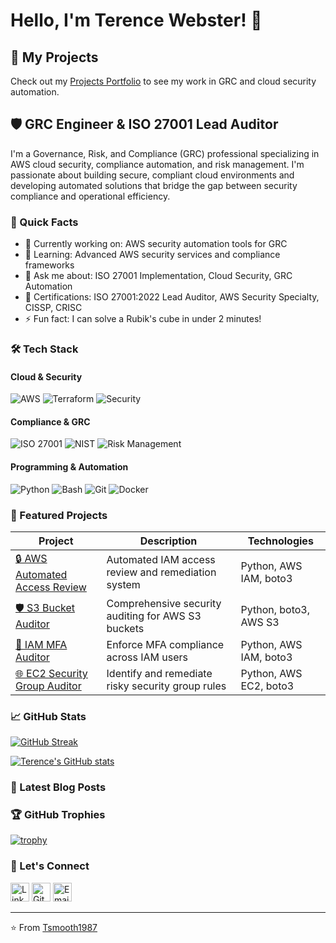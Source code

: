 # Hello, I'm Terence Webster! 👋
## 🚀 My Projects
Check out my [Projects Portfolio](PROJECTS.md) to see my work in GRC and cloud security automation.
## 🛡️ GRC Engineer & ISO 27001 Lead Auditor

I'm a Governance, Risk, and Compliance (GRC) professional specializing in AWS cloud security, compliance automation, and risk management. I'm passionate about building secure, compliant cloud environments and developing automated solutions that bridge the gap between security compliance and operational efficiency.

### 🚀 Quick Facts

- 🔭 Currently working on: AWS security automation tools for GRC
- 🌱 Learning: Advanced AWS security services and compliance frameworks
- 💬 Ask me about: ISO 27001 Implementation, Cloud Security, GRC Automation
- 🎯 Certifications: ISO 27001:2022 Lead Auditor, AWS Security Specialty, CISSP, CRISC
- ⚡ Fun fact: I can solve a Rubik's cube in under 2 minutes!

### 🛠️ Tech Stack

#### Cloud & Security
![AWS](https://img.shields.io/badge/AWS-%23FF9900.svg?style=for-the-badge&logo=amazonaws&logoColor=white)
![Terraform](https://img.shields.io/badge/terraform-%235835CC.svg?style=for-the-badge&logo=terraform&logoColor=white)
![Security](https://img.shields.io/badge/Security-Expert-ff6b6b?style=for-the-badge&logo=securityscorecard&logoColor=white)

#### Compliance & GRC
![ISO 27001](https://img.shields.io/badge/ISO%202701-Expert-00509d?style=for-the-badge&logo=iso&logoColor=white)
![NIST](https://img.shields.io/badge/NIST%20CSF-Expert-00509d?style=for-the-badge&logo=nist&logoColor=white)
![Risk Management](https://img.shields.io/badge/Risk%20Management-Expert-ff6b6b?style=for-the-badge&logo=securityscorecard&logoColor=white)

#### Programming & Automation
![Python](https://img.shields.io/badge/python-3670A0?style=for-the-badge&logo=python&logoColor=ffdd54)
![Bash](https://img.shields.io/badge/bash-%23121011.svg?style=for-the-badge&logo=gnu-bash&logoColor=white)
![Git](https://img.shields.io/badge/git-%23F05033.svg?style=for-the-badge&logo=git&logoColor=white)
![Docker](https://img.shields.io/badge/docker-%230db7ed.svg?style=for-the-badge&logo=docker&logoColor=white)

### 📂 Featured Projects

| Project | Description | Technologies |
|---------|-------------|--------------|
| [🔒 AWS Automated Access Review](https://github.com/Tsmooth1987/aws_automated_access_review) | Automated IAM access review and remediation system | Python, AWS IAM, boto3 |
| [🛡️ S3 Bucket Auditor](https://github.com/Tsmooth1987/grc-portfolio) | Comprehensive security auditing for AWS S3 buckets | Python, boto3, AWS S3 |
| [🔑 IAM MFA Auditor](https://github.com/Tsmooth1987/grc-portfolio) | Enforce MFA compliance across IAM users | Python, AWS IAM, boto3 |
| [🌐 EC2 Security Group Auditor](https://github.com/Tsmooth1987/grc-portfolio) | Identify and remediate risky security group rules | Python, AWS EC2, boto3 |

### 📈 GitHub Stats

[![GitHub Streak](https://streak-stats.demolab.com?user=Tsmooth1987&theme=radical&date_format=M%20j%5B%2C%20Y%5D)](https://git.io/streak-stats)

[![Terence's GitHub stats](https://github-readme-stats.vercel.app/api?username=Tsmooth1987&show_icons=true&theme=radical&hide_title=true)](https://github.com/Tsmooth1987)

### 📝 Latest Blog Posts

<!-- BLOG-POST-LIST:START -->
<!-- BLOG-POST-LIST:END -->

### 🏆 GitHub Trophies

[![trophy](https://github-profile-trophy.vercel.app/?username=Tsmooth1987&theme=radical&row=2&column=3)](https://github.com/ryo-ma/github-profile-trophy)

### 🤝 Let's Connect

[<img src='https://img.shields.io/badge/LinkedIn-0077B5?style=for-the-badge&logo=linkedin&logoColor=white' alt='LinkedIn' height='30'>](https://linkedin.com/in/yourprofile)
[<img src='https://img.shields.io/badge/GitHub-100000?style=for-the-badge&logo=github&logoColor=white' alt='GitHub' height='30'>](https://github.com/Tsmooth1987)
[<img src='https://img.shields.io/badge/Gmail-D14836?style=for-the-badge&logo=gmail&logoColor=white' alt='Email' height='30'>](mailto:terence.webster@example.com)

---

⭐️ From [Tsmooth1987](https://github.com/Tsmooth1987)


